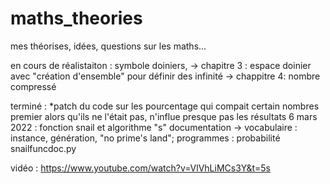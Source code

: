 # maths_theories
mes théorises, idées, questions sur les maths...

en cours de réalistaiton :
symbole doiniers, -> chapitre 3 : espace doinier avec "création d'ensemble" pour définir des infinité
                  -> chappitre 4: nombre compressé 

terminé : 
*patch du code sur les pourcentage qui compait certain nombres premier alors qu'ils ne l'était pas, n'influe presque pas les résultats
6 mars 2022 :
fonction snail et algorithme "s" documentation -> vocabulaire : instance, génération, "no prime's land"; programmes : probabilité snailfuncdoc.py

vidéo : https://www.youtube.com/watch?v=VlVhLiMCs3Y&t=5s
